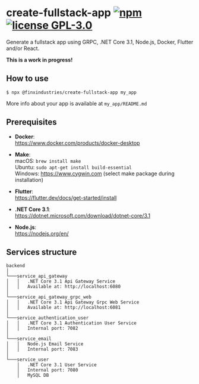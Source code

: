 # create-fullstack-app [![npm](https://img.shields.io/npm/v/@finxindustries/create-fullstack-app?style=plastic)](https://www.npmjs.com/package/@finxindustries/create-fullstack-app) [![license GPL-3.0](https://img.shields.io/github/license/finxindustries/create-fullstack-app?style=plastic)](https://github.com/finxindustries/create-fullstack-app/blob/master/LICENSE)
Generate a fullstack app using GRPC, .NET Core 3.1, Node.js, Docker, Flutter and/or React.

**This is a work in progress!**

## How to use

```
$ npx @finxindustries/create-fullstack-app my_app
```
More info about your app is available at `my_app/README.md`

## Prerequisites

- **Docker**: <br/>
https://www.docker.com/products/docker-desktop

- **Make**:
<br/>macOS: `brew install make`
<br/>Ubuntu: `sudo apt-get install build-essential`
<br/>Windows: https://www.cygwin.com (select make package during installation)

- **Flutter**:
<br/>https://flutter.dev/docs/get-started/install

- **.NET Core 3.1**:
<br/>https://dotnet.microsoft.com/download/dotnet-core/3.1

- **Node.js**:
<br/>https://nodejs.org/en/

## Services structure

```
backend
│
└───service_api_gateway
│   │   .NET Core 3.1 Api Gateway Service
│   │   Available at: http://localhost:6080
│
└───service_api_gateway_grpc_web
│   │   .NET Core 3.1 Api Gateway Grpc Web Service
│   │   Available at: http://localhost:6081
│
└───service_authentication_user
│   │   .NET Core 3.1 Authentication User Service
│   │   Internal port: 7082
│
└───service_email
│   │   Node.js Email Service
│   │   Internal port: 7083
│
└───service_user
    │   .NET Core 3.1 User Service
    │   Internal port: 7080
    │   MySQL DB
```
